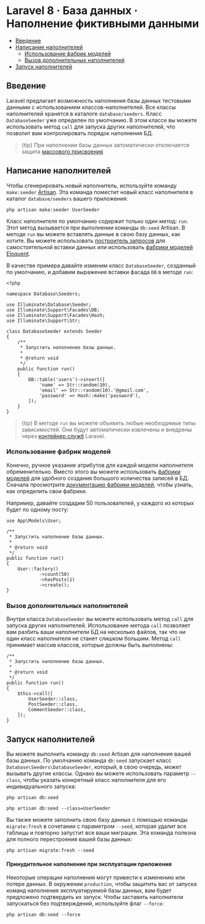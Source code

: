 # Laravel 8 · База данных · Наполнение фиктивными данными

- [Введение](#introduction)
- [Написание наполнителей](#writing-seeders)
    - [Использование фабрик моделей](#using-model-factories)
    - [Вызов дополнительных наполнителей](#calling-additional-seeders)
- [Запуск наполнителей](#running-seeders)

<a name="introduction"></a>
## Введение

Laravel предлагает возможность наполнения базы данных тестовыми данными с использованием классов-наполнителей. Все классы наполнителей хранятся в каталоге `database/seeders`. Класс `DatabaseSeeder` уже определен по умолчанию. В этом классе вы можете использовать метод `call` для запуска других наполнителей, что позволит вам контролировать порядок наполнения БД.

> {tip} При наполнении базы данных автоматически отключается защита [массового присвоения](eloquent.md#mass-assignment).

<a name="writing-seeders"></a>
## Написание наполнителей

Чтобы сгенерировать новый наполнитель, используйте команду `make:seeder` [Artisan](artisan). Эта команда поместит новый класс наполнителя в каталог `database/seeders` вашего приложения:

    php artisan make:seeder UserSeeder

Класс наполнителя по умолчанию содержит только один метод: `run`. Этот метод вызывается при выполнении команды `db:seed` Artisan. В методе `run` вы можете вставлять данные в свою базу данных, как хотите. Вы можете использовать [построитель запросов](queries) для самостоятельной вставки данных или использовать [фабрики моделей Eloquent](database-testing.md#defining-model-factories).

В качестве примера давайте изменим класс `DatabaseSeeder`, созданный по умолчанию, и добавим выражение вставки фасада `DB` в методе `run`:

    <?php

    namespace Database\Seeders;

    use Illuminate\Database\Seeder;
    use Illuminate\Support\Facades\DB;
    use Illuminate\Support\Facades\Hash;
    use Illuminate\Support\Str;

    class DatabaseSeeder extends Seeder
    {
        /**
         * Запустить наполнение базы данных.
         *
         * @return void
         */
        public function run()
        {
            DB::table('users')->insert([
                'name' => Str::random(10),
                'email' => Str::random(10).'@gmail.com',
                'password' => Hash::make('password'),
            ]);
        }
    }

> {tip} В методе `run` вы можете объявить любые необходимые типы зависимостей. Они будут автоматически извлечены и внедрены через [контейнер служб](container) Laravel.

<a name="using-model-factories"></a>
### Использование фабрик моделей

Конечно, ручное указание атрибутов для каждой модели наполнителя обременительно. Вместо этого вы можете использовать [фабрики моделей](database-testing.md#defining-model-factories) для удобного создания большого количества записей в БД. Сначала просмотрите [документацию фабрики моделей](database-testing.md#defining-model-factories), чтобы узнать, как определить свои фабрики.

Например, давайте создадим 50 пользователей, у каждого из которых будет по одному посту:

    use App\Models\User;

    /**
     * Запустить наполнение базы данных.
     *
     * @return void
     */
    public function run()
    {
        User::factory()
                ->count(50)
                ->hasPosts(1)
                ->create();
    }

<a name="calling-additional-seeders"></a>
### Вызов дополнительных наполнителей

Внутри класса `DatabaseSeeder` вы можете использовать метод `call` для запуска других наполнителей. Использование метода `call` позволяет вам разбить ваши наполнители БД на несколько файлов, так что ни один класс наполнителя не станет слишком большим. Метод `call` принимает массив классов, которые должны быть выполнены:

    /**
     * Запустить наполнение базы данных.
     *
     * @return void
     */
    public function run()
    {
        $this->call([
            UserSeeder::class,
            PostSeeder::class,
            CommentSeeder::class,
        ]);
    }

<a name="running-seeders"></a>
## Запуск наполнителей

Вы можете выполнить команду `db:seed` Artisan для наполнения вашей базы данных. По умолчанию команда `db:seed` запускает класс `Database\Seeders\DatabaseSeeder`, который, в свою очередь, может вызывать другие классы. Однако вы можете использовать параметр `--class`, чтобы указать конкретный класс наполнителя для его индивидуального запуска:

    php artisan db:seed

    php artisan db:seed --class=UserSeeder

Вы также можете заполнить свою базу данных с помощью команды `migrate:fresh` в сочетании с параметром `--seed`, которая удалит все таблицы и повторно запустит все ваши миграции. Эта команда полезна для полного перестроения вашей базы данных:

    php artisan migrate:fresh --seed

<a name="forcing-seeding-production"></a>
#### Принудительное наполнение при эксплуатации приложения

Некоторые операции наполнения могут привести к изменению или потере данных. В окружении `production`, чтобы защитить вас от запуска команд наполнения эксплуатируемой базы данных, вам будет предложено подтвердить их запуск. Чтобы заставить наполнители запускаться без подтверждений, используйте флаг `--force`:

    php artisan db:seed --force
